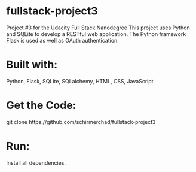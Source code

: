 # fullstack-project3

Project #3 for the Udacity Full Stack Nanodegree
This project uses Python and SQLite to develop a RESTful web application. The Python framework Flask is used as well as OAuth authentication.


<h1>Built with:</h1>
Python, Flask, SQLite, SQLalchemy, HTML, CSS, JavaScript

<h1>Get the Code:</h1>
git clone https://github.com/schirmerchad/fullstack-project3

<h1>Run:</h1>
Install all dependencies. 
